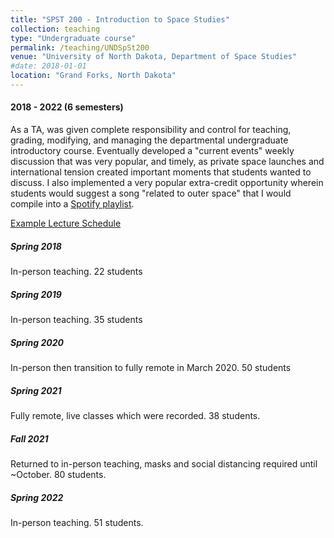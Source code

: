 ```yaml
---
title: "SPST 200 - Introduction to Space Studies"
collection: teaching
type: "Undergraduate course"
permalink: /teaching/UNDSpSt200
venue: "University of North Dakota, Department of Space Studies"
#date: 2018-01-01
location: "Grand Forks, North Dakota"
---
```


#### 2018 - 2022 (6 semesters)

As a TA, was given complete responsibility and control for teaching, grading, modifying, and managing the departmental undergraduate introductory course. Eventually developed a "current events" weekly discussion that was very popular, and timely, as private space launches and international tension created important moments that students wanted to discuss. I also implemented a very popular extra-credit opportunity wherein students would suggest a song "related to outer space" that I would compile into a [Spotify playlist](https://open.spotify.com/playlist/3KfujKdKibbsEHWa9MMSEd?si=9ce2701a12ab46d1 "SpaceJams Vol 3"). 

[Example Lecture Schedule](files\SPST200-Sp22-LectureSchedule)

##### Spring 2018
In-person teaching. 22 students

##### Spring 2019 
In-person teaching. 35 students

##### Spring 2020
In-person then transition to fully remote in March 2020. 50 students

##### Spring 2021
Fully remote, live classes which were recorded. 38 students.

##### Fall 2021
Returned to in-person teaching, masks and social distancing required until ~October. 80 students.

##### Spring 2022
In-person teaching. 51 students.